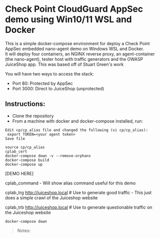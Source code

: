 # Check Point CloudGuard AppSec demo using Win10/11 WSL and Docker
 
 This is a simple docker-compose environment for deploy a Check Point AppSec embedded nano-agent demo on Windows WSL and Docker.  
 It will deploy four containers, an NGINX reverse proxy, an agent-container (the nano-agent), tester host with traffic generators and the OWASP JuiceShop app.
 This was based off of Stuart Green's work

You will have two ways to access the stack:  
* Port 80: Protected by AppSec  
* Port 3000: Direct to JuiceShop (unprotected)  
  
## Instructions:
 
* Clone the repository
* From a machine with docker and docker-compose installed, run:  
```
Edit cp/cp_alias file and changed the following (vi cp/cp_alias):
 export TOKEN=<your agent token>
Save file

source cp/cp_alias
cplab_cert 
docker-compose down -v --remove-orphans
docker-compose build
docker-compose up
```
[DEMO HERE]

cplab_command    - Will show alias command useful for this demo

cplab_trg http://juiceshop.local     # Use to generate good traffic 
                                   - This just does a simple crawl of the Juiceshop website

cplab_trb http://juiceshop.local     # Use to generate questionable traffic on the Juiceshop website

```
docker-compose down
```
 


> Notes: 
 
